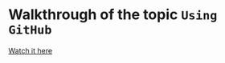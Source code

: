 # Walkthrough of the topic `Using GitHub`

[Watch it here](https://instructorsb.github.io/beginners-guide/walkthrough/index.html)
